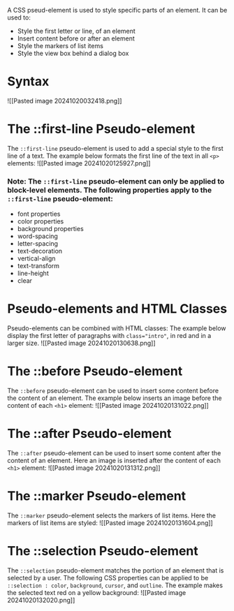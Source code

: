 A CSS pseud-element is used to style specific parts of an element. It can be used to:
- Style the first letter or line, of an element
- Insert content before or after an element
- Style the markers of list items
- Style the view box behind a dialog box 
# Syntax
![[Pasted image 20241020032418.png]]
# The ::first-line Pseudo-element
The `::first-line` pseudo-element is used to add a special style to the first line of a text. The example below formats the first line of the text in all `<p>` elements:
![[Pasted image 20241020125927.png]]

### Note: The `::first-line` pseudo-element can only be applied to block-level elements. The following properties apply to the `::first-line` pseudo-element:
- font properties
- color properties
- background properties
- word-spacing
- letter-spacing
- text-decoration
- vertical-align
- text-transform
- line-height
- clear
# Pseudo-elements and HTML Classes
Pseudo-elements can be combined with HTML classes:
The example below display the first letter of paragraphs with `class="intro"`, in red and in a larger size.
![[Pasted image 20241020130638.png]]
# The ::before Pseudo-element
The `::before` pseudo-element can be used to insert some content before the content of an element. The example below inserts an image before the content of each `<h1>` element:
![[Pasted image 20241020131022.png]]
# The ::after Pseudo-element
The `::after` pseudo-element can be used to insert some content after the content of an element. Here an image is inserted after the content of each `<h1>` element:
![[Pasted image 20241020131312.png]]
# The ::marker Pseudo-element
The `::marker` pseudo-element selects the markers of list items. Here the markers of list items are styled:
![[Pasted image 20241020131604.png]]
# The ::selection Pseudo-element
The `::selection` pseudo-element matches the portion of an element that is selected by a user. The following CSS properties can be applied to be `::selection : color`, `background`, `cursor`, and `outline`. The example makes the selected text red on a yellow background:
![[Pasted image 20241020132020.png]]
